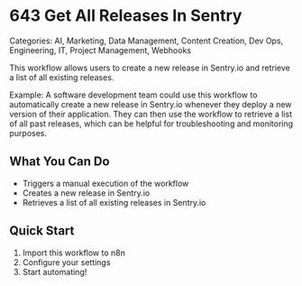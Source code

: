 # 643 Get All Releases In Sentry

Categories: AI, Marketing, Data Management, Content Creation, Dev Ops, Engineering, IT, Project Management, Webhooks

This workflow allows users to create a new release in Sentry.io and retrieve a list of all existing releases.

Example: A software development team could use this workflow to automatically create a new release in Sentry.io whenever they deploy a new version of their application. They can then use the workflow to retrieve a list of all past releases, which can be helpful for troubleshooting and monitoring purposes.

## What You Can Do
- Triggers a manual execution of the workflow
- Creates a new release in Sentry.io
- Retrieves a list of all existing releases in Sentry.io

## Quick Start
1. Import this workflow to n8n
2. Configure your settings
3. Start automating!


